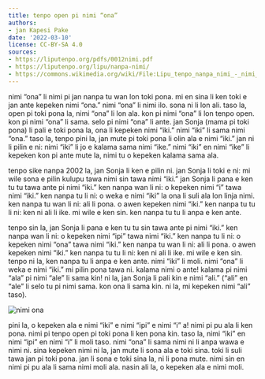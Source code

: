 ```yaml
---
title: tenpo open pi nimi “ona”
authors:
- jan Kapesi Pake
date: '2022-03-10'
license: CC-BY-SA 4.0
sources:
- https://liputenpo.org/pdfs/0012nimi.pdf
- https://liputenpo.org/lipu/nanpa-nimi/
- https://commons.wikimedia.org/wiki/File:Lipu_tenpo_nanpa_nimi_-_nimi_ona.png
---
```


nimi “ona” li nimi pi jan nanpa tu wan lon toki pona. mi en sina li ken toki e jan ante kepeken nimi “ona.” nimi “ona” li nimi ilo. sona ni li lon ali. taso la, open pi toki pona la, nimi “ona” li lon ala. kon pi nimi “ona” li lon tenpo open. kon pi nimi “ona” li sama. selo pi nimi “ona” li ante. jan Sonja (mama pi toki pona) li pali e toki pona la, ona li kepeken nimi “iki.” nimi “iki” li sama nimi “ona.” taso la, tenpo pini la, jan mute pi toki pona li olin ala e nimi “iki.” jan ni li pilin e ni: nimi “iki” li jo e kalama sama nimi “ike.” nimi “iki” en nimi “ike” li kepeken kon pi ante mute la, nimi tu o kepeken kalama sama ala.

tenpo sike nanpa 2002 la, jan Sonja li ken e pilin ni. jan Sonja li toki e ni: mi wile sona e pilin kulupu tawa nimi sin tawa nimi “iki.” jan Sonja li pana e ken tu tu tawa ante pi nimi “iki.” ken nanpa wan li ni: o kepeken nimi “i” tawa nimi “iki.” ken nanpa tu li ni: o weka e nimi “iki” la ona li suli ala lon linja nimi. ken nanpa tu wan li ni: ali li pona. o awen kepeken nimi “iki.” ken nanpa tu tu li ni: ken ni ali li ike. mi wile e ken sin. ken nanpa tu tu li anpa e ken ante.

tenpo sin la, jan Sonja li pana e ken tu tu sin tawa ante pi nimi “iki.” ken nanpa wan li ni: o kepeken nimi “ipi” tawa nimi “iki.” ken nanpa tu li ni: o kepeken nimi “ona” tawa nimi “iki.” ken nanpa tu wan li ni: ali li pona. o awen kepeken nimi “iki.” ken nanpa tu tu li ni: ken ni ali li ike. mi wile e ken sin. tenpo ni la, ken nanpa tu li anpa e ken ante. nimi “iki” li moli. nimi “ona” li weka e nimi “iki.” mi pilin pona tawa ni. kalama nimi o ante! kalama pi nimi “ala” pi nimi “ale” li sama kin! ni la, jan Sonja li pali kin e nimi “ali.” (“ali” en “ale” li selo tu pi nimi sama. kon ona li sama kin. ni la, mi kepeken nimi “ali” taso).

![nimi ona](https://upload.wikimedia.org/wikipedia/commons/5/54/Lipu_tenpo_nanpa_nimi_-_nimi_ona.png)

pini la, o kepeken ala e nimi “iki” e nimi “ipi” e nimi “i” a! nimi pi pu ala li ken pona. nimi pi tenpo open pi toki pona li ken pona kin. taso la, nimi “iki” en nimi “ipi” en nimi “i” li moli taso. nimi “ona” li sama nimi ni li anpa wawa e nimi ni. sina kepeken nimi ni la, jan mute li sona ala e toki sina. toki li suli tawa jan pi toki pona. jan li sona e toki sina la, ni li pona mute. nimi sin en nimi pi pu ala li sama nimi moli ala. nasin ali la, o kepeken ala e nimi moli.